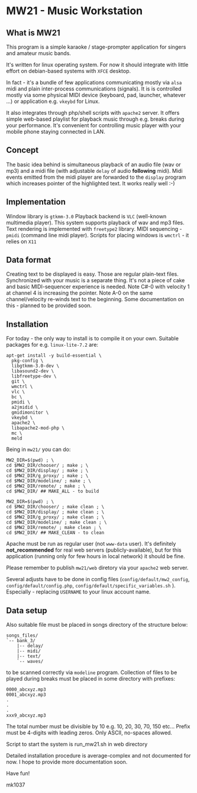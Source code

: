 # MW21 - Music Workstation

## What is MW21
This program is a simple karaoke / stage-prompter application for singers and amateur music bands.

It's written for linux operating system. For now it should integrate with little effort on debian-based systems with `XFCE` desktop.

In fact - it's a bundle of few applications communicating mostly via `alsa` midi and plain inter-process communications (signals).
It is is controlled mostly via some physical MIDI device (keyboard, pad, launcher, whatever ...) or application e.g. `vkeybd` for Linux.

It also integrates through php/shell scripts with `apache2` server. It offers simple web-based playlist for playback music through e.g. breaks during your performance. It's convenient for controlling music player with your mobile phone staying connected in LAN.

## Concept
The basic idea behind is simultaneous playback of an audio file (wav or mp3) and a midi file (with adjustable `delay` of audio __following__ midi). Midi events emitted from the midi player are forwarded to the `display` program which increases pointer of the highlighted text. It works really well :-)

## Implementation
Window library is `gtkmm-3.0`
Playback backend is `VLC` (well-known multimedia player). This system supports playback of wav and mp3 files.
Text rendering is implemented with `freetype2` library.
MIDI sequencing - `pmidi` (command line midi player).
Scripts for placing windows is `wmctrl` - it relies on `X11`

## Data format
Creating text to be displayed is easy. Those are regular plain-text files. Synchronized with your music is a separate thing. It's not a piece of cake and basic MIDI-sequencer experience is needed. Note C#-0 with velocity 1 at channel 4 is increasing the pointer. Note A-0 on the same channel/velocity re-winds text to the beginning. Some documentation on this - planned to be provided soon.

## Installation
For today - the only way to install is to compile it on your own. Suitable packages for e.g. `linux-lite-7.2` are:

    apt-get install -y build-essential \
      pkg-config \
      libgtkmm-3.0-dev \
      libasound2-dev \
      libfreetype-dev \
      git \
      wmctrl \
      vlc \
      bc \
      pmidi \
      a2jmidid \
      gmidimonitor \
      vkeybd \
      apache2 \
      libapache2-mod-php \
      mc \
      meld

Being in `mw21/` you can do:

    MW2_DIR=$(pwd) ; \
    cd $MW2_DIR/chooser/ ; make ; \
    cd $MW2_DIR/display/ ; make ; \
    cd $MW2_DIR/g_proxy/ ; make ; \
    cd $MW2_DIR/modeline/ ; make ; \
    cd $MW2_DIR/remote/ ; make ; \
    cd $MW2_DIR/ ## MAKE_ALL - to build

    MW2_DIR=$(pwd) ; \
    cd $MW2_DIR/chooser/ ; make clean ; \
    cd $MW2_DIR/display/ ; make clean ; \
    cd $MW2_DIR/g_proxy/ ; make clean ; \
    cd $MW2_DIR/modeline/ ; make clean ; \
    cd $MW2_DIR/remote/ ; make clean ; \
    cd $MW2_DIR/ ## MAKE_CLEAN - to clean

Apache must be run as regular user (not `www-data` user). It's definitely __not_recommended__ for real web servers (publicly-available), but for this application (running only for few hours in local network) it should be fine.

Please remember to publish `mw21/web` diretory via your `apache2` web server.

Several adjusts have to be done in config files (`config/default/mw2_config`, `config/default/config.php`, `config/default/specific_variables.sh` ). Especially - replacing `USERNAME` to your linux account name.

## Data setup
Also suitable file must be placed in songs directory of the structure below:

    songs_files/
    `-- bank_3/
        |-- delay/
        |-- midi/
        |-- text/
        `-- waves/

to be scanned correctly via `modeline` program.
Collection of files to be played during breaks must be placed in some directory with prefixes:

    0000_abcxyz.mp3
    0001_abcxyz.mp3
    .
    .
    .
    xxx9_abcxyz.mp3

The total number must be divisible by 10 e.g. 10, 20, 30, 70, 150 etc...
Prefix must be 4-digits with leading zeros. Only ASCII, no-spaces allowed.

Script to start the system is run_mw21.sh in web directory

Detailed installation procedure is average-complex and not documented for now. I hope to provide more documentation soon.


Have fun!

mk1037


